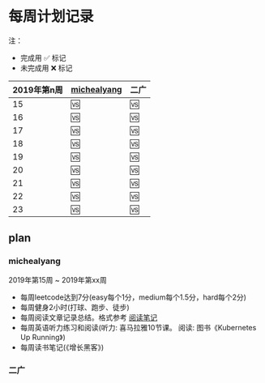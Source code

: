 # 每周计划记录

注：

* 完成用 ✅ 标记
* 未完成用 ❌ 标记


2019年第n周 | [michealyang](https://github.com/) | 二广
----- | ----- | -----
15 | 🆚 | 🆚
16 | 🆚 | 🆚
17 | 🆚 | 🆚
18 | 🆚 | 🆚
19 | 🆚 | 🆚
20 | 🆚 | 🆚
21 | 🆚 | 🆚
22 | 🆚 | 🆚
23 | 🆚 | 🆚



## plan

### michealyang

2019年第15周  ~  2019年第xx周

* 每周leetcode达到7分(easy每个1分，medium每个1.5分，hard每个2分)
* 每周健身2小时(打球、跑步、徒步)
* 每周阅读文章记录总结。格式参考 [阅读笔记](https://github.com/qijintech/qijin-tech-notes/blob/master/%E9%98%85%E8%AF%BB%E7%AC%94%E8%AE%B0/201903(13).md)
* 每周英语听力练习和阅读(听力: 喜马拉雅10节课。 阅读: 图书《Kubernetes Up Running》)
* 每周读书笔记(《增长黑客》)

### 二广
